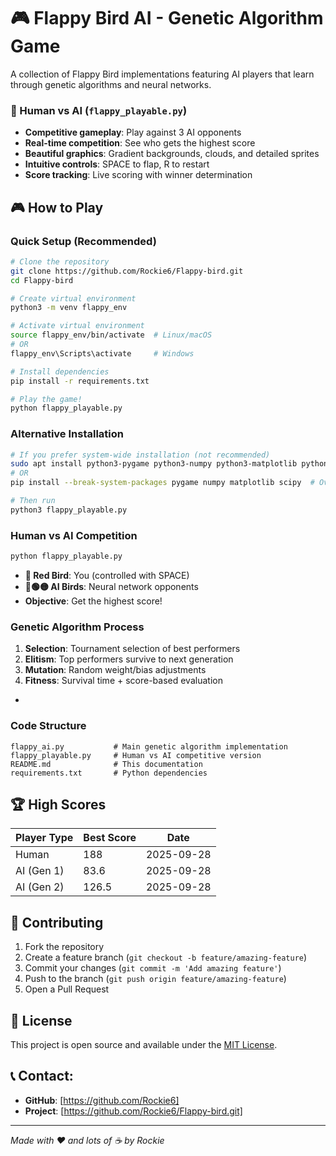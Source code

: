 # 🎮 Flappy Bird AI - Genetic Algorithm Game

A collection of Flappy Bird implementations featuring AI players that learn through genetic algorithms and neural networks.

### 🎯 Human vs AI (`flappy_playable.py`)  
- **Competitive gameplay**: Play against 3 AI opponents
- **Real-time competition**: See who gets the highest score
- **Beautiful graphics**: Gradient backgrounds, clouds, and detailed sprites
- **Intuitive controls**: SPACE to flap, R to restart
- **Score tracking**: Live scoring with winner determination

## 🎮 How to Play

### Quick Setup (Recommended)
```bash
# Clone the repository
git clone https://github.com/Rockie6/Flappy-bird.git
cd Flappy-bird

# Create virtual environment
python3 -m venv flappy_env

# Activate virtual environment
source flappy_env/bin/activate  # Linux/macOS
# OR
flappy_env\Scripts\activate     # Windows

# Install dependencies
pip install -r requirements.txt

# Play the game!
python flappy_playable.py
```

### Alternative Installation
```bash
# If you prefer system-wide installation (not recommended)
sudo apt install python3-pygame python3-numpy python3-matplotlib python3-scipy  # Ubuntu/Debian
# OR
pip install --break-system-packages pygame numpy matplotlib scipy  # Override protection

# Then run
python3 flappy_playable.py
```

### Human vs AI Competition
```bash
python flappy_playable.py
```
- **🔴 Red Bird**: You (controlled with SPACE)
- **🔵🟢🟡 AI Birds**: Neural network opponents
- **Objective**: Get the highest score!

### Genetic Algorithm Process
1. **Selection**: Tournament selection of best performers
2. **Elitism**: Top performers survive to next generation
3. **Mutation**: Random weight/bias adjustments
4. **Fitness**: Survival time + score-based evaluation

- 
### Code Structure
```
flappy_ai.py           # Main genetic algorithm implementation
flappy_playable.py     # Human vs AI competitive version
README.md              # This documentation
requirements.txt       # Python dependencies
```

## 🏆 High Scores

| Player Type | Best Score | Date |
|-------------|-----------|------|
| Human | 188 | 2025-09-28 |
| AI (Gen 1) | 83.6 | 2025-09-28 |
| AI (Gen 2) | 126.5 | 2025-09-28 |

## 🤝 Contributing

1. Fork the repository
2. Create a feature branch (`git checkout -b feature/amazing-feature`)
3. Commit your changes (`git commit -m 'Add amazing feature'`)
4. Push to the branch (`git push origin feature/amazing-feature`)
5. Open a Pull Request

## 📝 License

This project is open source and available under the [MIT License](LICENSE).

## 📞 Contact:

- **GitHub**: [https://github.com/Rockie6]
- **Project**: [https://github.com/Rockie6/Flappy-bird.git]

---

*Made with ❤️ and lots of ☕ by Rockie*
